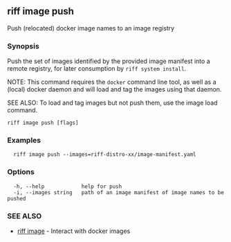 ## riff image push

Push (relocated) docker image names to an image registry

### Synopsis

Push the set of images identified by the provided image manifest into a remote registry, for later consumption by `riff system install`.

NOTE: This command requires the `docker` command line tool, as well as a (local) docker daemon and will load and tag the images using that daemon.

SEE ALSO: To load and tag images but not push them, use the image load command.

```
riff image push [flags]
```

### Examples

```
  riff image push --images=riff-distro-xx/image-manifest.yaml
```

### Options

```
  -h, --help            help for push
  -i, --images string   path of an image manifest of image names to be pushed
```

### SEE ALSO

* [riff image](riff_image.md)	 - Interact with docker images

